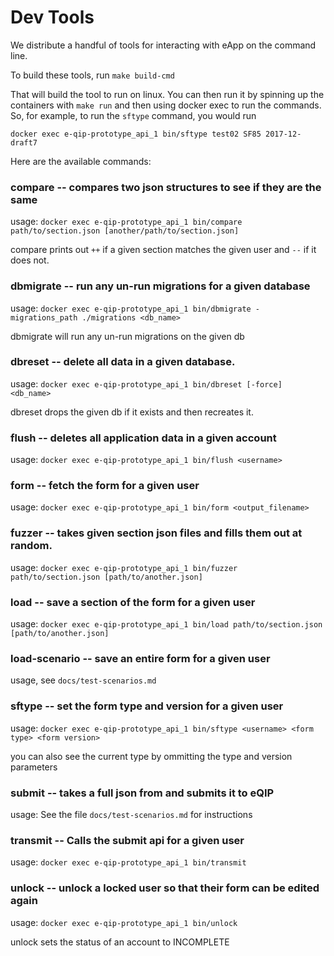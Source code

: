 # Dev Tools

We distribute a handful of tools for interacting with eApp on the command line.

To build these tools, run `make build-cmd`

That will build the tool to run on linux. You can then run it by spinning up the containers with `make run` and then using docker exec to run the commands. So, for example, to run the `sftype` command, you would run

 `docker exec e-qip-prototype_api_1 bin/sftype test02 SF85 2017-12-draft7`

Here are the available commands:

### compare -- compares two json structures to see if they are the same

usage: `docker exec e-qip-prototype_api_1 bin/compare path/to/section.json [another/path/to/section.json]`

compare prints out `++` if a given section matches the given user and `--` if it does not.

### dbmigrate -- run any un-run migrations for a given database

usage: `docker exec e-qip-prototype_api_1 bin/dbmigrate -migrations_path ./migrations <db_name>`

dbmigrate will run any un-run migrations on the given db

### dbreset -- delete all data in a given database.

usage: `docker exec e-qip-prototype_api_1 bin/dbreset [-force] <db_name>`

dbreset drops the given db if it exists and then recreates it.

### flush -- deletes all application data in a given account

usage: `docker exec e-qip-prototype_api_1 bin/flush <username>`

### form -- fetch the form for a given user

usage: `docker exec e-qip-prototype_api_1 bin/form <output_filename>`

### fuzzer -- takes given section json files and fills them out at random.

usage: `docker exec e-qip-prototype_api_1 bin/fuzzer path/to/section.json [path/to/another.json]`

### load -- save a section of the form for a given user

usage: `docker exec e-qip-prototype_api_1 bin/load path/to/section.json [path/to/another.json]`

### load-scenario -- save an entire form for a given user

usage, see `docs/test-scenarios.md`

### sftype -- set the form type and version for a given user

usage: `docker exec e-qip-prototype_api_1 bin/sftype <username> <form type> <form version>`

you can also see the current type by ommitting the type and version parameters

### submit -- takes a full json from and submits it to eQIP

usage: See the file `docs/test-scenarios.md` for instructions

### transmit -- Calls the submit api for a given user

usage: `docker exec e-qip-prototype_api_1 bin/transmit`

### unlock -- unlock a locked user so that their form can be edited again

usage: `docker exec e-qip-prototype_api_1 bin/unlock`

unlock sets the status of an account to INCOMPLETE
